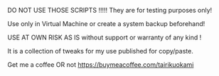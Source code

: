 DO NOT USE THOSE SCRIPTS !!!!! They are for testing purposes only!

Use only in Virtual Machine or create a system backup beforehand!

USE AT OWN RISK AS IS without support or warranty of any kind !

It is a collection of tweaks for my use published for copy/paste.

Get me a coffee OR not https://buymeacoffee.com/tairikuokami
